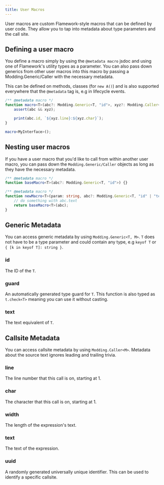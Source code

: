 ```yaml
---
title: User Macros
---
```

User macros are custom Flamework-style macros that can be defined by user code. They allow you to tap into metadata about type parameters and the call site.

## Defining a user macro
You define a macro simply by using the `@metadata macro` jsdoc and using one of Flamework's utility types as a parameter. You can also pass down generics from other user macros into this macro by passing a Modding.Generic/Caller with the necessary metadata.

This can be defined on methods, classes (for `new A()`) and is also supported everywhere that the `@metadata` tag is, e.g in lifecycle events.
```ts
/** @metadata macro */
function macro<T>(abc?: Modding.Generic<T, "id">, xyz?: Modding.Caller<"line" | "char">) {
	assert(abc && xyz);

	print(abc.id, `${xyz.line}:${xyz.char}`);
}

macro<MyInterface>();
```

## Nesting user macros
If you have a user macro that you'd like to call from within another user macro, you can pass down the `Modding.Generic/Caller` objects as long as they have the necessary metadata.
```ts
/** @metadata macro */
function baseMacro<T>(abc?: Modding.Generic<T, "id">) {}

/** @metadata macro */
function newMacro<T>(param: string, abc?: Modding.Generic<T, "id" | "text">) {
	// do something with abc.text
	return baseMacro<T>(abc);
}
```

## Generic Metadata
You can access generic metadata by using `Modding.Generic<T, M>`. `T` does not have to be a type parameter and could contain any type, e.g `keyof T` or `{ [k in keyof T]: string }`.

### id
The ID of the `T`.

### guard
An automatically generated type guard for `T`. This function is also typed as `t.check<T>` meaning you can use it without casting.

### text
The text equivalent of `T`.

## Callsite Metadata
You can access callsite metadata by using `Modding.Caller<M>`. Metadata about the source text ignores leading and trailing trivia.

### line
The line number that this call is on, starting at 1.

### char
The character that this call is on, starting at 1.

### width
The length of the expression's text.

### text
The text of the expression.

### uuid
A randomly generated universally unique identifier. This can be used to identify a specific callsite.
